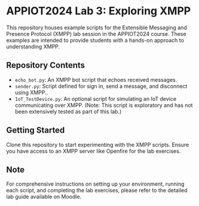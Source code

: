 # APPIOT2024 Lab 3: Exploring XMPP

This repository houses example scripts for the Extensible Messaging and Presence Protocol (XMPP) lab session in the APPIOT2024 course. These examples are intended to provide students with a hands-on approach to understanding XMPP.

## Repository Contents

- `echo_bot.py`: An XMPP bot script that echoes received messages.
- `sender.py`: Script defined for sign in, send a message, and disconnect using XMPP..
- `IoT_TestDevice.py`: An optional script for simulating an IoT device communicating over XMPP. (Note: This script is exploratory and has not been extensively tested as part of this lab.)

## Getting Started

Clone this repository to start experimenting with the XMPP scripts. Ensure you have access to an XMPP server like Openfire for the lab exercises.

## Note

For comprehensive instructions on setting up your environment, running each script, and completing the lab exercises, please refer to the detailed lab guide available on Moodle.
